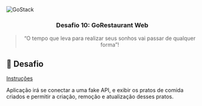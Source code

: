 <img alt="GoStack" src="https://storage.googleapis.com/golden-wind/bootcamp-gostack/header-desafios.png" />

<h3 align="center">
  Desafio 10: GoRestaurant Web
</h3>

<blockquote align="center">“O tempo que leva para realizar seus sonhos vai passar de qualquer forma”!</blockquote>


## :rocket: Desafio

[Instruções](./instructions.md)

Aplicação irá se conectar a uma fake API, e exibir os pratos de comida criados e permitir a criação, remoção e atualização desses pratos.
